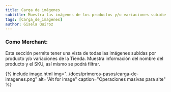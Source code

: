 ```yaml
---
title: Carga de imágenes
subtitle: Muestra las imágenes de los productos y/o variaciones subidos.
tags: [Carga_de_imagenes]
author: Gisela Quiroz
---
```

### **Como Merchant:**

Esta sección permite tener una vista de todas las imágenes subidas por producto y/o variaciones de la Tienda.
Muestra información del nombre del producto y el SKU, así mismo se podrá filtrar.

{% include image.html img="../docs/primeros-pasos/carga-de-imagenes.png" alt="Alt for image" caption="Operaciones masivas para site" %}

